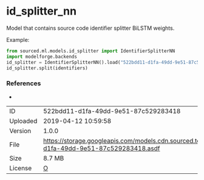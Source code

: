 # id_splitter_nn

Model that contains source code identifier splitter BiLSTM weights.

Example:

```python
from sourced.ml.models.id_splitter import IdentifierSplitterNN
import modelforge.backends
id_splitter = IdentifierSplitterNN().load("522bdd11-d1fa-49dd-9e51-87c529283418", backend=modelforge.backends.create_backend())
id_splitter.split(identifiers)
```

### References

- []()

|          |                                                                                                                            |
| :------- | :------------------------------------------------------------------------------------------------------------------------- |
| ID       | 522bdd11-d1fa-49dd-9e51-87c529283418                                                                                       |
| Uploaded | 2019-04-12 10:59:58                                                                                                        |
| Version  | 1.0.0                                                                                                                      |
| File     | https://storage.googleapis.com/models.cdn.sourced.tech/models%2Fid_splitter_nn%2F522bdd11-d1fa-49dd-9e51-87c529283418.asdf |
| Size     | 8.7 MB                                                                                                                     |
| License  | [O](D)                                                                                                                     |
